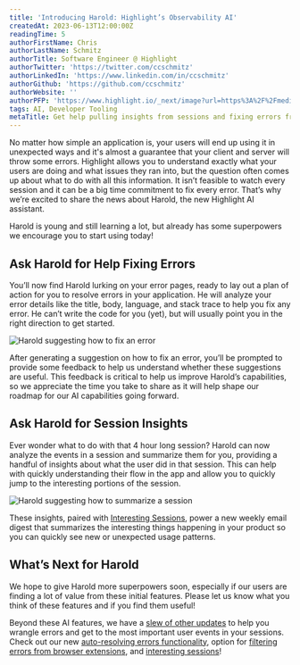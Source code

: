 ```yaml
---
title: 'Introducing Harold: Highlight’s Observability AI'
createdAt: 2023-06-13T12:00:00Z
readingTime: 5
authorFirstName: Chris
authorLastName: Schmitz
authorTitle: Software Engineer @ Highlight
authorTwitter: 'https://twitter.com/ccschmitz'
authorLinkedIn: 'https://www.linkedin.com/in/ccschmitz'
authorGithub: 'https://github.com/ccschmitz'
authorWebsite: ''
authorPFP: 'https://www.highlight.io/_next/image?url=https%3A%2F%2Fmedia.graphassets.com%2FViK27IG7TCe0YDK20tFy&w=3840&q=75'
tags: AI, Developer Tooling
metaTitle: Get help pulling insights from sessions and fixing errors from Harold, Highlight's AI engineering partner
---
```


No matter how simple an application is, your users will end up using it in unexpected ways and it's almost a guarantee that your client and server will throw some errors. Highlight allows you to understand exactly what your users are doing and what issues they ran into, but the question often comes up about what to do with all this information. It isn’t feasible to watch every session and it can be a big time commitment to fix every error. That’s why we’re excited to share the news about Harold, the new Highlight AI assistant.

Harold is young and still learning a lot, but already has some superpowers we encourage you to start using today!

## Ask Harold for Help Fixing Errors

You’ll now find Harold lurking on your error pages, ready to lay out a plan of action for you to resolve errors in your application. He will analyze your error details like the title, body, language, and stack trace to help you fix any error. He can’t write the code for you (yet), but will usually point you in the right direction to get started.

![Harold suggesting how to fix an error](/images/blog/introducing-harold/error-resolution-suggestion.png)

After generating a suggestion on how to fix an error, you’ll be prompted to provide some feedback to help us understand whether these suggestions are useful. This feedback is critical to help us improve Harold’s capabilities, so we appreciate the time you take to share as it will help shape our roadmap for our AI capabilities going forward.

## Ask Harold for Session Insights

Ever wonder what to do with that 4 hour long session? Harold can now analyze the events in a session and summarize them for you, providing a handful of insights about what the user did in that session. This can help with quickly understanding their flow in the app and allow you to quickly jump to the interesting portions of the session.

![Harold suggesting how to summarize a session](/images/blog/introducing-harold/session-insights.png)

These insights, paired with [Interesting Sessions](https://highlight.io/blog/interesting-sessions), power a new weekly email digest that summarizes the interesting things happening in your product so you can quickly see new or unexpected usage patterns.

## What’s Next for Harold

We hope to give Harold more superpowers soon, especially if our users are finding a lot of value from these initial features. Please let us know what you think of these features and if you find them useful!

Beyond these AI features, we have a [slew of other updates](https://highlight.io/launch-week) to help you wrangle errors and get to the most important user events in your sessions. Check out our new [auto-resolving errors functionality](https://highlight.io/auto-resolving-errors), option for [filtering errors from browser extensions](https://highlight.io/filtering-browser-extensions-errors), and [interesting sessions](https://highlight.io/interesting-sessions)!
